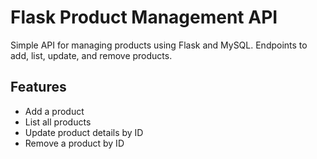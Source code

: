 # Flask Product Management API

Simple API for managing products using Flask and MySQL.
Endpoints to add, list, update, and remove products.

## Features

- Add a product
- List all products
- Update product details by ID
- Remove a product by ID
